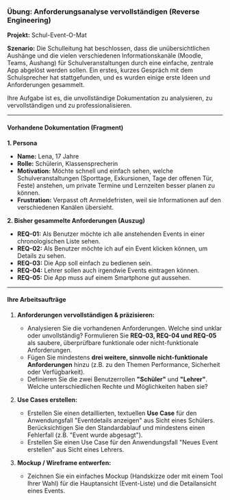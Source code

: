 ### Übung: Anforderungsanalyse vervollständigen (Reverse Engineering)

**Projekt:** Schul-Event-O-Mat

**Szenario:**
Die Schulleitung hat beschlossen, dass die unübersichtlichen Aushänge und die vielen verschiedenen Informationskanäle (Moodle, Teams, Aushang) für Schulveranstaltungen durch eine einfache, zentrale App abgelöst werden sollen. Ein erstes, kurzes Gespräch mit dem Schulsprecher hat stattgefunden, und es wurden einige erste Ideen und Anforderungen gesammelt.

Ihre Aufgabe ist es, die unvollständige Dokumentation zu analysieren, zu vervollständigen und zu professionalisieren.

---

#### **Vorhandene Dokumentation (Fragment)**

**1. Persona**

*   **Name:** Lena, 17 Jahre
*   **Rolle:** Schülerin, Klassensprecherin
*   **Motivation:** Möchte schnell und einfach sehen, welche Schulveranstaltungen (Sporttage, Exkursionen, Tage der offenen Tür, Feste) anstehen, um private Termine und Lernzeiten besser planen zu können.
*   **Frustration:** Verpasst oft Anmeldefristen, weil sie Informationen auf den verschiedenen Kanälen übersieht.

**2. Bisher gesammelte Anforderungen (Auszug)**

*   **REQ-01:** Als Benutzer möchte ich alle anstehenden Events in einer chronologischen Liste sehen.
*   **REQ-02:** Als Benutzer möchte ich auf ein Event klicken können, um Details zu sehen.
*   **REQ-03:** Die App soll einfach zu bedienen sein.
*   **REQ-04:** Lehrer sollen auch irgendwie Events eintragen können.
*   **REQ-05:** Die App muss auf einem Smartphone gut aussehen.

---

#### **Ihre Arbeitsaufträge**

1.  **Anforderungen vervollständigen & präzisieren:**
    *   Analysieren Sie die vorhandenen Anforderungen. Welche sind unklar oder unvollständig? Formulieren Sie **REQ-03, REQ-04 und REQ-05** als saubere, überprüfbare funktionale oder nicht-funktionale Anforderungen.
    *   Fügen Sie mindestens **drei weitere, sinnvolle nicht-funktionale Anforderungen** hinzu (z.B. zu den Themen Performance, Sicherheit oder Verfügbarkeit).
    *   Definieren Sie die zwei Benutzerrollen **"Schüler"** und **"Lehrer"**. Welche unterschiedlichen Rechte und Möglichkeiten haben sie?

2.  **Use Cases erstellen:**
    *   Erstellen Sie einen detaillierten, textuellen **Use Case** für den Anwendungsfall "Eventdetails anzeigen" aus Sicht eines Schülers. Berücksichtigen Sie den Standardablauf und mindestens einen Fehlerfall (z.B. "Event wurde abgesagt").
    *   Erstellen Sie einen Use Case für den Anwendungsfall "Neues Event erstellen" aus Sicht eines Lehrers.

3.  **Mockup / Wireframe entwerfen:**
    *   Zeichnen Sie ein einfaches Mockup (Handskizze oder mit einem Tool Ihrer Wahl) für die Hauptansicht (Event-Liste) und die Detailansicht eines Events.
